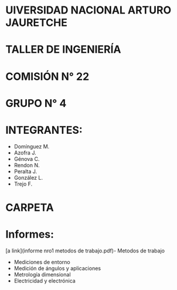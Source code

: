# UIVERSIDAD NACIONAL ARTURO JAURETCHE

# TALLER DE INGENIERÍA

# COMISIÓN N° 22

# GRUPO N° 4

# INTEGRANTES:

- Domínguez M.
- Azofra J.
- Génova C.
- Rendon N.
- Peralta J.
- González L.
- Trejo F.

# CARPETA
# Informes: 
[a link](informe nro1 metodos de trabajo.pdf)- Metodos de trabajo
- Mediciones de entorno
- Medición de ángulos y aplicaciones
- Metrología dimensional
- Electricidad y electrónica

